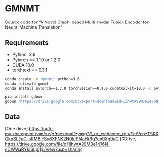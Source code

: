 # GMNMT
Source code for "A Novel Graph-based Multi-modal Fusion Encoder for Neural Machine Translation"

## Requirements

* Python: 3.6
* Pytorch == 1.1.0 or 1.2.0
* CUDA 10.0
* torchtext == 0.3.1

```bash
conda create -n "gmnmt" python=3.6
conda activate gmnmt
conda install pytorch==1.2.0 torchvision==0.4.0 cudatoolkit=10.0 -c pytorch

pip install gdown
gdown "https://drive.google.com/uc?export=download&id=1ihwtA99M3e1476N-cCWWaRYkI6Lpj1jL"

```
## Data
[One drive]  https://uofr-my.sharepoint.com/:u:/g/personal/zyang39_ur_rochester_edu/EctVpqzTSRRGknSL9uC-sRMBtFSv6XFNK2N0IePf4aHr9g?e=9Xg9aC
[GDrive]
https://drive.google.com/file/d/1ihwtA99M3e1476N-cCWWaRYkI6Lpj1jL/view?usp=sharing
